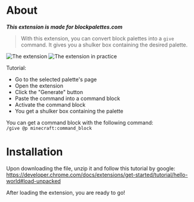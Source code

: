 # About
***This extension is made for blockpalettes.com***

> With this extension, you can convert block palettes into a `give` command. It gives you a shulker box containing the desired palette.

![The extension](https://i.imgur.com/AIkm7G4.png)
![The extension in practice](https://i.imgur.com/gUJNZQd.png)

Tutorial:
- Go to the selected palette's page
- Open the extension
- Click the "Generate" button
- Paste the command into a command block
- Activate the command block
- You get a shulker box containing the palette

You can get a command block with the following command: \
`/give @p minecraft:command_block`

# Installation
Upon downloading the file, unzip it and follow this tutorial by google:
https://developer.chrome.com/docs/extensions/get-started/tutorial/hello-world#load-unpacked

After loading the extension, you are ready to go!

